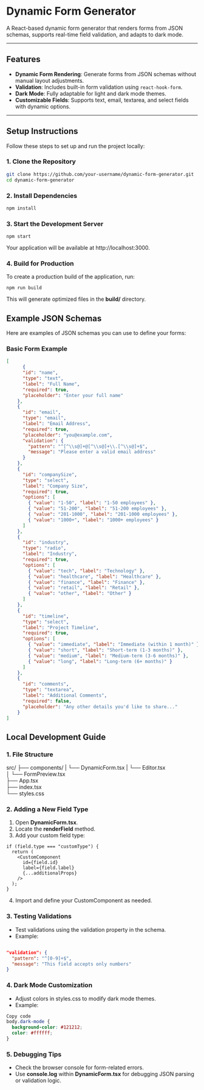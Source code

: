 # **Dynamic Form Generator**

A React-based dynamic form generator that renders forms from JSON schemas, supports real-time field validation, and adapts to dark mode.

---

## **Features**

- **Dynamic Form Rendering**: Generate forms from JSON schemas without manual layout adjustments.
- **Validation**: Includes built-in form validation using `react-hook-form`.
- **Dark Mode**: Fully adaptable for light and dark mode themes.
- **Customizable Fields**: Supports text, email, textarea, and select fields with dynamic options.

---

## **Setup Instructions**

Follow these steps to set up and run the project locally:

### **1. Clone the Repository**

```bash
git clone https://github.com/your-username/dynamic-form-generator.git
cd dynamic-form-generator
```
### **2. Install Dependencies**
```bash
npm install
```
### **3. Start the Development Server**
```
npm start
```
Your application will be available at http://localhost:3000.

### **4. Build for Production**
To create a production build of the application, run:
```
npm run build
```
This will generate optimized files in the **build/** directory.

## **Example JSON Schemas**
Here are examples of JSON schemas you can use to define your forms:

### **Basic Form Example**
```Json
[
      {
      "id": "name",
      "type": "text",
      "label": "Full Name",
      "required": true,
      "placeholder": "Enter your full name"
    },
    {
      "id": "email",
      "type": "email",
      "label": "Email Address",
      "required": true,
      "placeholder": "you@example.com",
      "validation": {
        "pattern": "^[^\\s@]+@[^\\s@]+\\.[^\\s@]+$",
        "message": "Please enter a valid email address"
      }
    },
    {
      "id": "companySize",
      "type": "select",
      "label": "Company Size",
      "required": true,
      "options": [
        { "value": "1-50", "label": "1-50 employees" },
        { "value": "51-200", "label": "51-200 employees" },
        { "value": "201-1000", "label": "201-1000 employees" },
        { "value": "1000+", "label": "1000+ employees" }
      ]
    },
    {
      "id": "industry",
      "type": "radio",
      "label": "Industry",
      "required": true,
      "options": [
        { "value": "tech", "label": "Technology" },
        { "value": "healthcare", "label": "Healthcare" },
        { "value": "finance", "label": "Finance" },
        { "value": "retail", "label": "Retail" },
        { "value": "other", "label": "Other" }
      ]
    },
    {
      "id": "timeline",
      "type": "select",
      "label": "Project Timeline",
      "required": true,
      "options": [
        { "value": "immediate", "label": "Immediate (within 1 month)" },
        { "value": "short", "label": "Short-term (1-3 months)" },
        { "value": "medium", "label": "Medium-term (3-6 months)" },
        { "value": "long", "label": "Long-term (6+ months)" }
      ]
    },
    {
      "id": "comments",
      "type": "textarea",
      "label": "Additional Comments",
      "required": false,
      "placeholder": "Any other details you'd like to share..."
    }
]
```
## **Local Development Guide**
### **1. File Structure**

src/
├── components/
|   └── DynamicForm.tsx
|   └── Editor.tsx  
│   └── FormPreview.tsx    
├── App.tsx               
├── index.tsx             
└── styles.css            

### **2. Adding a New Field Type**
1. Open **DynamicForm.tsx**.
2. Locate the **renderField** method.
3. Add your custom field type:

```tsx
if (field.type === "customType") {
  return (
    <CustomComponent
      id={field.id}
      label={field.label}
      {...additionalProps}
    />
  );
}
```
4. Import and define your CustomComponent as needed.
### **3. Testing Validations**
- Test validations using the validation property in the schema.
- Example:
```json

"validation": {
  "pattern": "^[0-9]+$",
  "message": "This field accepts only numbers"
}
```
### **4. Dark Mode Customization**
- Adjust colors in styles.css to modify dark mode themes.
- Example:
```css
Copy code
body.dark-mode {
  background-color: #121212;
  color: #ffffff;
}
```

### **5. Debugging Tips**
- Check the browser console for form-related errors.
- Use **console.log** within **DynamicForm.tsx** for debugging JSON parsing or validation logic.


